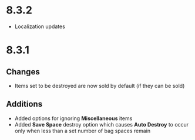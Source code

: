 # 8.3.2

- Localization updates

# 8.3.1

## Changes

- Items set to be destroyed are now sold by default (if they can be sold)

## Additions

- Added options for ignoring **Miscellaneous** items
- Added **Save Space** destroy option which causes **Auto Destroy** to occur only when less than a set number of bag spaces remain
